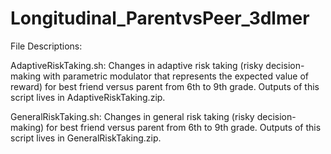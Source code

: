 # Longitudinal_ParentvsPeer_3dlmer

File Descriptions:

AdaptiveRiskTaking.sh: 
Changes in adaptive risk taking (risky decision-making with parametric modulator that represents the expected value of reward) for best friend versus parent from 6th to 9th grade. Outputs of this script lives in AdaptiveRiskTaking.zip.

GeneralRiskTaking.sh:
Changes in general risk taking (risky decision-making) for best friend versus parent from 6th to 9th grade. Outputs of this script lives in GeneralRiskTaking.zip.
